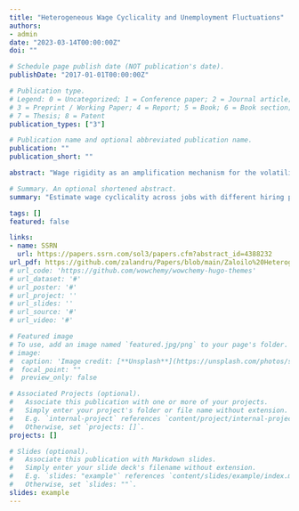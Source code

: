 ```yaml
---
title: "Heterogeneous Wage Cyclicality and Unemployment Fluctuations"
authors:
- admin
date: "2023-03-14T00:00:00Z"
doi: ""

# Schedule page publish date (NOT publication's date).
publishDate: "2017-01-01T00:00:00Z"

# Publication type.
# Legend: 0 = Uncategorized; 1 = Conference paper; 2 = Journal article;
# 3 = Preprint / Working Paper; 4 = Report; 5 = Book; 6 = Book section;
# 7 = Thesis; 8 = Patent
publication_types: ["3"]

# Publication name and optional abbreviated publication name.
publication: ""
publication_short: ""

abstract: "Wage rigidity as an amplification mechanism for the volatility of unemployment requires that jobs with rigid wages actually hire unemployed workers (rather than poach them from other firms). I differentiate jobs based on their hiring pool: whether they hire mostly unemployed or employed workers - and separately estimate their wage cyclicality. Using French matched employer-employee panel data, I find that wage rigidity varies significantly across jobs, with those engaging in worker poaching exhibiting more cyclical wages. I develop a labor search model with separation of search and heterogeneous wage cyclicality to measure the importance of distinguishing jobs by their hiring pool. The model reveals that rigid wages in jobs hiring unemployed workers have a disproportionately large effect on unemployment volatility compared to jobs poaching workers. Incorporating this heterogeneity yields a 20% increase in unemployment volatility."

# Summary. An optional shortened abstract.
summary: "Estimate wage cyclicality across jobs with different hiring pools. Firms hiring unemployed workers have the most rigid wages, which helps amplify unemployment volatility."

tags: []
featured: false

links:
- name: SSRN
  url: https://papers.ssrn.com/sol3/papers.cfm?abstract_id=4388232
url_pdf: https://github.com/zalandru/Papers/blob/main/Zaloilo%20Heterogeneous%20Wage%20Cyclicality%20and%20Unemployment%20Fluctuations.pdf
# url_code: 'https://github.com/wowchemy/wowchemy-hugo-themes'
# url_dataset: '#'
# url_poster: '#'
# url_project: ''
# url_slides: ''
# url_source: '#'
# url_video: '#'

# Featured image
# To use, add an image named `featured.jpg/png` to your page's folder. 
# image:
#  caption: 'Image credit: [**Unsplash**](https://unsplash.com/photos/s9CC2SKySJM)'
#  focal_point: ""
#  preview_only: false

# Associated Projects (optional).
#   Associate this publication with one or more of your projects.
#   Simply enter your project's folder or file name without extension.
#   E.g. `internal-project` references `content/project/internal-project/index.md`.
#   Otherwise, set `projects: []`.
projects: []

# Slides (optional).
#   Associate this publication with Markdown slides.
#   Simply enter your slide deck's filename without extension.
#   E.g. `slides: "example"` references `content/slides/example/index.md`.
#   Otherwise, set `slides: ""`.
slides: example
---
```

